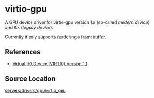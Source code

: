# virtio-gpu
A GPU device driver for virtio-gpu version 1.x (so-called *modern device*) and 0.x (*legacy device*).

Currently it only supports rendering a framebuffer.

## References
- [Virtual I/O Device (VIRTIO) Version 1.1](http://docs.oasis-open.org/virtio/virtio/v1.1/virtio-v1.1.html)

## Source Location
[servers/drivers/gpu/virtio_gpu](https://github.com/zuki/resea/tree/master/servers/drivers/gpu/virtio_gpu)

